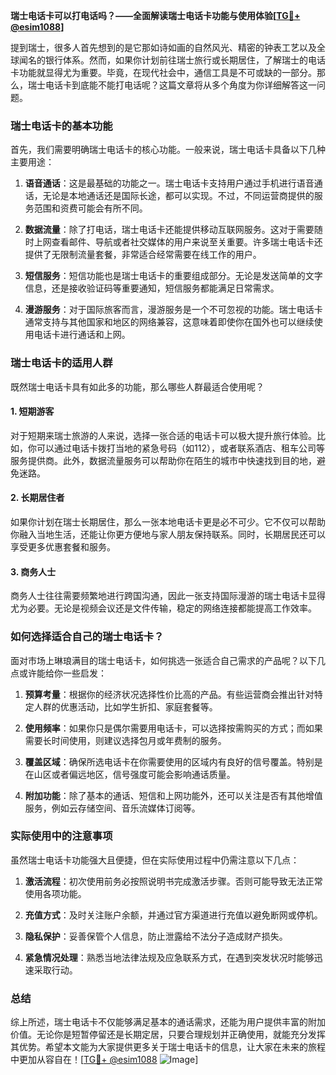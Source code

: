 **瑞士电话卡可以打电话吗？——全面解读瑞士电话卡功能与使用体验[[TG💪+ @esim1088](https://t.me/s/esim1088)]**

提到瑞士，很多人首先想到的是它那如诗如画的自然风光、精密的钟表工艺以及全球闻名的银行体系。然而，如果你计划前往瑞士旅行或长期居住，了解瑞士的电话卡功能就显得尤为重要。毕竟，在现代社会中，通信工具是不可或缺的一部分。那么，瑞士电话卡到底能不能打电话呢？这篇文章将从多个角度为你详细解答这一问题。

### 瑞士电话卡的基本功能

首先，我们需要明确瑞士电话卡的核心功能。一般来说，瑞士电话卡具备以下几种主要用途：

1. **语音通话**：这是最基础的功能之一。瑞士电话卡支持用户通过手机进行语音通话，无论是本地通话还是国际长途，都可以实现。不过，不同运营商提供的服务范围和资费可能会有所不同。
   
2. **数据流量**：除了打电话，瑞士电话卡还能提供移动互联网服务。这对于需要随时上网查看邮件、导航或者社交媒体的用户来说至关重要。许多瑞士电话卡还提供了无限制流量套餐，非常适合经常需要在线工作的用户。

3. **短信服务**：短信功能也是瑞士电话卡的重要组成部分。无论是发送简单的文字信息，还是接收验证码等重要通知，短信服务都能满足日常需求。

4. **漫游服务**：对于国际旅客而言，漫游服务是一个不可忽视的功能。瑞士电话卡通常支持与其他国家和地区的网络兼容，这意味着即使你在国外也可以继续使用电话卡进行通话和上网。

### 瑞士电话卡的适用人群

既然瑞士电话卡具有如此多的功能，那么哪些人群最适合使用呢？

#### 1. 短期游客
对于短期来瑞士旅游的人来说，选择一张合适的电话卡可以极大提升旅行体验。比如，你可以通过电话卡拨打当地的紧急号码（如112），或者联系酒店、租车公司等服务提供商。此外，数据流量服务可以帮助你在陌生的城市中快速找到目的地，避免迷路。

#### 2. 长期居住者
如果你计划在瑞士长期居住，那么一张本地电话卡更是必不可少。它不仅可以帮助你融入当地生活，还能让你更方便地与家人朋友保持联系。同时，长期居民还可以享受更多优惠套餐和服务。

#### 3. 商务人士
商务人士往往需要频繁地进行跨国沟通，因此一张支持国际漫游的瑞士电话卡显得尤为必要。无论是视频会议还是文件传输，稳定的网络连接都能提高工作效率。

### 如何选择适合自己的瑞士电话卡？

面对市场上琳琅满目的瑞士电话卡，如何挑选一张适合自己需求的产品呢？以下几点或许能给你一些启发：

1. **预算考量**：根据你的经济状况选择性价比高的产品。有些运营商会推出针对特定人群的优惠活动，比如学生折扣、家庭套餐等。

2. **使用频率**：如果你只是偶尔需要用电话卡，可以选择按需购买的方式；而如果需要长时间使用，则建议选择包月或年费制的服务。

3. **覆盖区域**：确保所选电话卡在你需要使用的区域内有良好的信号覆盖。特别是在山区或者偏远地区，信号强度可能会影响通话质量。

4. **附加功能**：除了基本的通话、短信和上网功能外，还可以关注是否有其他增值服务，例如云存储空间、音乐流媒体订阅等。

### 实际使用中的注意事项

虽然瑞士电话卡功能强大且便捷，但在实际使用过程中仍需注意以下几点：

1. **激活流程**：初次使用前务必按照说明书完成激活步骤。否则可能导致无法正常使用各项功能。

2. **充值方式**：及时关注账户余额，并通过官方渠道进行充值以避免断网或停机。

3. **隐私保护**：妥善保管个人信息，防止泄露给不法分子造成财产损失。

4. **紧急情况处理**：熟悉当地法律法规及应急联系方式，在遇到突发状况时能够迅速采取行动。

### 总结

综上所述，瑞士电话卡不仅能够满足基本的通话需求，还能为用户提供丰富的附加价值。无论你是短暂停留还是长期定居，只要合理规划并正确使用，就能充分发挥其优势。希望本文能为大家提供更多关于瑞士电话卡的信息，让大家在未来的旅程中更加从容自在！[[TG💪+ @esim1088](https://t.me/s/esim1088) ![Image](https://i.postimg.cc/4NQfJmqS/Snipaste-2025-05-13-00-14-12.png)]